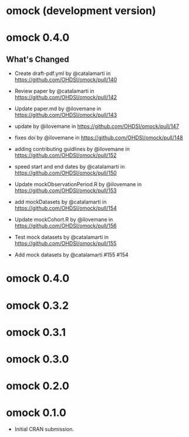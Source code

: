 # omock (development version)

# omock 0.4.0

## What's Changed
* Create draft-pdf.yml by @catalamarti in https://github.com/OHDSI/omock/pull/140
* Review paper by @catalamarti in https://github.com/OHDSI/omock/pull/142
* Update paper.md by @ilovemane in https://github.com/OHDSI/omock/pull/143
* update by @ilovemane in https://github.com/OHDSI/omock/pull/147
* fixes doi by @ilovemane in https://github.com/OHDSI/omock/pull/148
* adding contributing guidlines by @ilovemane in https://github.com/OHDSI/omock/pull/152
* speed start and end dates by @catalamarti in https://github.com/OHDSI/omock/pull/150
* Update mockObservationPeriod.R by @ilovemane in https://github.com/OHDSI/omock/pull/153
* add mockDatasets by @catalamarti in https://github.com/OHDSI/omock/pull/154
* Update mockCohort.R by @ilovemane in https://github.com/OHDSI/omock/pull/156
* Test mock datasets by @catalamarti in https://github.com/OHDSI/omock/pull/155

* Add mock datasets by @catalamarti #155 #154

# omock 0.4.0

# omock 0.3.2

# omock 0.3.1

# omock 0.3.0

# omock 0.2.0

# omock 0.1.0

* Initial CRAN submission.
